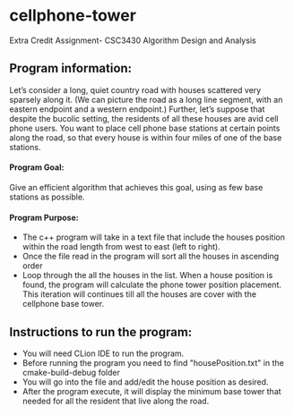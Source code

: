 # cellphone-tower
Extra Credit Assignment- CSC3430 Algorithm Design and Analysis

## Program information:
  Let’s consider a long, quiet country road with houses scattered very
sparsely along it. (We can picture the road as a long line segment, with
an eastern endpoint and a western endpoint.) Further, let’s suppose that
despite the bucolic setting, the residents of all these houses are avid cell
phone users. You want to place cell phone base stations at certain points
along the road, so that every house is within four miles of one of the base
stations.
#### Program Goal:
Give an efficient algorithm that achieves this goal, using as few base
stations as possible.
#### Program Purpose:
- The c++ program will take in a text file that include the houses position within the road 
length from west to east (left to right).
- Once the file read in the program will sort all the houses in ascending order
- Loop through the all the houses in the list. When a house position is found, the program
  will calculate the phone tower position placement. This iteration will continues till
  all the houses are cover with the cellphone base tower. 

## Instructions to run the program:

- You will need CLion IDE to run the program.
- Before running the program you need to find "housePosition.txt" in the cmake-build-debug folder
- You will go into the file and add/edit the house position as desired.
- After the program execute, it will display the minimum base tower that needed for all the resident 
  that live along the road. 

 
